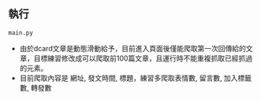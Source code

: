 ## 執行
    main.py

- 由於dcard文章是動態滑動給予，目前進入頁面後僅能爬取第一次回傳給的文章，目標練習修改成可以爬取前100篇文章，且運行時不能重複抓取已經抓過的元素。
- 目前爬取內容是 網址, 發文時間, 標題，練習多爬取表情數, 留言數, 加入標籤數, 轉發數


